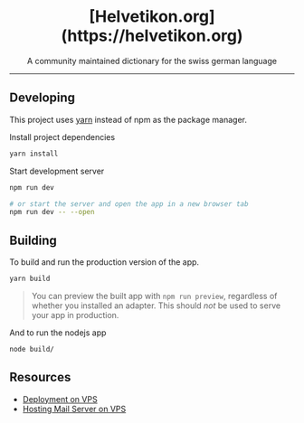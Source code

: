 <h1 align="center">[Helvetikon.org](https://helvetikon.org)</h1> 
<p align="center">A community maintained dictionary for the swiss german language</p>

<hr>
<!-- <p align="center"><a href="docs/screenshots.md">Screenshots</a> &bull; <a href="https://github.com/varbhat/exatorrent/releases/latest">Releases</a> &bull; <a href="#features">Features</a> &bull; <a href="#installation"> Installation </a> &bull; <a href="docs/usage.md"> Usage</a> &bull; <a href="docs/docker.md">Docker</a> &bull; <a href="docs/build.md"> Build </a> &bull; <a href="LICENSE">License</a></p>
<hr> -->

## Developing

This project uses [yarn](https://classic.yarnpkg.com/en/docs/install) instead of npm as the package manager.

Install project dependencies

```bash
yarn install
```

Start development server

```bash
npm run dev

# or start the server and open the app in a new browser tab
npm run dev -- --open
```

## Building

To build and run the production version of the app.

```bash
yarn build
```

> You can preview the built app with `npm run preview`, regardless of whether you installed an adapter. This should _not_ be used to serve your app in production.

And to run the nodejs app

```bash
node build/
```

## Resources

- [Deployment on VPS](https://www.youtube.com/watch?v=oykl1Ih9pMg&t=793s)
- [Hosting Mail Server on VPS](https://www.youtube.com/watch?v=9zP7qooM4pY)
